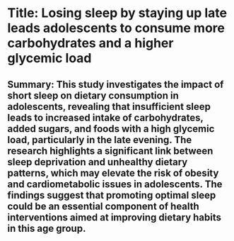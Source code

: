 # Title: Losing sleep by staying up late leads adolescents to consume more carbohydrates and a higher glycemic load

## Summary: This study investigates the impact of short sleep on dietary consumption in adolescents, revealing that insufficient sleep leads to increased intake of carbohydrates, added sugars, and foods with a high glycemic load, particularly in the late evening. The research highlights a significant link between sleep deprivation and unhealthy dietary patterns, which may elevate the risk of obesity and cardiometabolic issues in adolescents. The findings suggest that promoting optimal sleep could be an essential component of health interventions aimed at improving dietary habits in this age group.